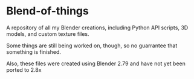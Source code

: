 # Blend-of-things
A repository of all my Blender creations, including Python API scripts, 3D models, and custom texture files.

Some things are still being worked on, though, so no guarrantee that something is finished.

Also, these files were created using Blender 2.79 and have not yet been ported to 2.8x
